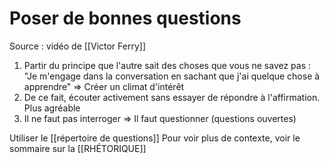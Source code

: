 # Poser de bonnes questions
Source : vidéo de [[Victor Ferry]]

1. Partir du principe que l'autre sait des choses que vous ne savez pas : "Je m'engage dans la conversation en sachant que j'ai quelque chose à apprendre" => Créer un climat d'intérêt
2. De ce fait, écouter activement sans essayer de répondre à l'affirmation. Plus agréable
3. Il ne faut pas interroger => Il faut questionner	(questions ouvertes)

Utiliser le [[répertoire de questions]]
Pour voir plus de contexte, voir le sommaire sur la [[RHÉTORIQUE]]